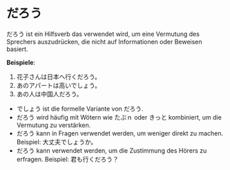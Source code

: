 ---
---
# だろう

だろう ist ein Hilfsverb das verwendet wird, um eine Vermutung des Sprechers auszudrücken, die nicht auf Informationen oder Beweisen basiert.

**Beispiele**:

1. 花子さんは日本へ行くだろう。
2. あのアパートは高いでしょう。
3. あの人は中国人だろう。

- でしょう ist die formelle Variante von だろう.
- だろう wird häufig mit Wötern wie たぶｎ oder きっと kombiniert, um die Vermutung zu verstärken.
- だろう kann in Fragen verwendet werden, um weniger direkt zu machen. Beispiel: 大丈夫でしょうか。
- だろう kann verwendet werden, um die Zustimmung des Hörers zu erfragen. Beispiel: 君も行くだろう？
